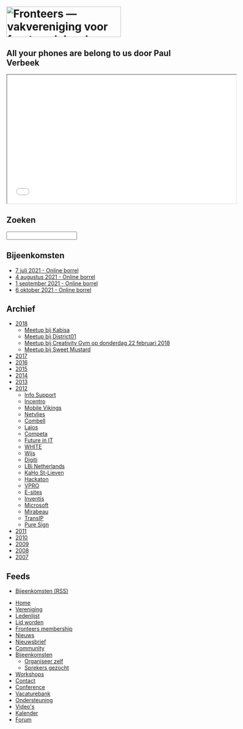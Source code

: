 <!DOCTYPE html>
<html lang="nl">
 <head>
  <meta charset="utf-8">
  <title>All your phones are belong to us door Paul Verbeek · Fronteers</title>
  <meta name="viewport" content="width=device-width,initial-scale=1">
  <link rel="stylesheet" href="/_css/fronteers.css?v=2019">
  <link rel="icon" href="/favicon.ico">
  <link rel="alternate" type="application/rss+xml" href="http://feeds.feedburner.com/FronteersWeblog" title="Fronteers weblog">
  <link rel="alternate" type="application/rss+xml" href="http://feeds.feedburner.com/FronteersWeblogLaatsteReacties" title="Fronteers weblog: laatste reacties">
  <link rel="alternate" type="application/rss+xml" href="http://feeds.feedburner.com/FronteersBijeenkomsten" title="Fronteers bijeenkomsten">
  <link rel="alternate" type="application/rss+xml" href="http://feeds.feedburner.com/FronteersVacaturebank" title="Fronteers vacaturebank">
  <link rel="alternate" type="application/rss+xml" href="http://feeds.feedburner.com/FronteersWorkshops" title="Fronteers workshops">
  <link rel="alternate" type="application/rss+xml" href="http://feeds.feedburner.com/FronteersCongres" title="Fronteers conference">
  <link rel="shortlink" href="http://frnt.rs/p1051">
 </head>
 <body id="fronteers-nl">
  <div id="container">
   <div id="main">
    <h1><a href="/"><img src="/_img/badges/fronteers-logo-300dpi.png" width="300" height="80" alt="Fronteers — vakvereniging voor front-end developers"></a></h1>
    <div class="section">
     <h2>All your phones are belong to us door Paul Verbeek</h2>
     <iframe src="//player.vimeo.com/video/54245273" width="600" height="337" webkitAllowFullScreen mozallowfullscreen allowFullScreen></iframe>
    </div>
   </div>
   <div id="submenu">
    <div>
     <form method="get" action="//www.google.nl/search">
      <h2><label for="q">Zoeken</label></h2>
      <p>
       <input name="q" id="q" type="search">
       <input type="hidden" name="sitesearch" value="fronteers.nl">
       <input type="hidden" name="ie" value="UTF-8">
       <input type="hidden" name="oe" value="UTF-8">
       <input type="hidden" name="hl" value="nl">
      </p>
     </form>
    </div>
    <div>
     <h2>Bijeenkomsten</h2>
     <ul>
      <li><a href="https://fronteers.nl/bijeenkomsten/2020/online-informele-borrel">7 juli 2021 - Online borrel</a></li>
      <li><a href="https://fronteers.nl/bijeenkomsten/2020/online-informele-borrel">4 augustus 2021 - Online borrel</a></li>
      <li><a href="https://fronteers.nl/bijeenkomsten/2020/online-informele-borrel">1 september 2021 - Online borrel</a></li>
      <li><a href="https://fronteers.nl/bijeenkomsten/2020/online-informele-borrel">6 oktober 2021 - Online borrel</a></li>
     </ul>
     <p></p>
    </div>
    <div id="meetings">
     <h2>Archief</h2>
     <ul>
      <li><a href="/bijeenkomsten/2018" title="Bijeenkomsten in 2018">2018</a>
       <ul>
        <li><a href="/bijeenkomsten/2018/meetup-januari-kabisa">Meetup bij Kabisa</a></li>
        <li><a href="/bijeenkomsten/2018/meetup-bij-district01" title="Meetup bij District01 op donderdag 25 januari 2018">Meetup bij District01</a></li>
        <li><a href="/bijeenkomsten/2018/meetup-bij-creativity-gym">Meetup bij Creativity Gym op donderdag 22 februari 2018</a></li>
        <li><a href="/bijeenkomsten/2018/meetup-bij-sweet-mustard">Meetup bij Sweet Mustard</a></li>
       </ul>
      </li>
      <li><a href="/bijeenkomsten/2017" title="Bijeenkomsten in 2017">2017</a></li>
      <li><a href="/bijeenkomsten/2016" title="Bijeenkomsten in 2016">2016</a></li>
      <li><a href="/bijeenkomsten/2015" title="Bijeenkomsten in 2015">2015</a></li>
      <li><a href="/bijeenkomsten/2014" title="Bijeenkomsten in 2014">2014</a></li>
      <li><a href="/bijeenkomsten/2013" title="Bijeenkomsten in 2013">2013</a></li>
      <li><a href="/bijeenkomsten/2012" title="Bijeenkomsten in 2012">2012</a>
       <ul>
        <li><a href="/bijeenkomsten/2012/info-support" title="Bijeenkomst bij Info Support op 29 november 2012">Info Support</a></li>
        <li><a href="/bijeenkomsten/2012/incentro" title="Bijeenkomst bij Incentro op 27 november 2012">Incentro</a></li>
        <li><a href="/bijeenkomsten/2012/mobile-vikings" title="Bijeenkomst bij Mobile Vikings op 22 november 2012">Mobile Vikings</a></li>
        <li class="current"><a href="/bijeenkomsten/2012/netvlies" title="Bijeenkomst bij Netvlies op 1 november 2012" class="current">Netvlies</a></li>
        <li><a href="/bijeenkomsten/2012/combell" title="Bijeenkomst bij Combell op 25 oktober 2012">Combell</a></li>
        <li><a href="/bijeenkomsten/2012/lajos" title="Bijeenkomst bij Lajos op 24 oktober 2012">Lajos</a></li>
        <li><a href="/bijeenkomsten/2012/competa" title="Bijeenkomst bij Competa op 17 oktober 2012">Competa</a></li>
        <li><a href="/bijeenkomsten/2012/future-in-it" title="Bijeenkomst bij Future in IT op 20 september 2012">Future in IT</a></li>
        <li><a href="/bijeenkomsten/2012/white" title="Bijeenkomst bij WHITE op 30 augustus 2012">WHITE</a></li>
        <li><a href="/bijeenkomsten/2012/wijs" title="Bijeenkomst bij Wijs op 19 juli 2012">Wijs</a></li>
        <li><a href="/bijeenkomsten/2012/digiti" title="Bijeenkomst bij Digiti op 21 juni 2012">Digiti</a></li>
        <li><a href="/bijeenkomsten/2012/lbi" title="Bijeenkomst met internationale sprekers bij LBi Netherlands op 14 juni 2012">LBi Netherlands</a></li>
        <li><a href="/bijeenkomsten/2012/kahosl" title="Bijeenkomst bij KaHo St-Lieven op 21 mei 2012">KaHo St-Lieven</a></li>
        <li><a href="/bijeenkomsten/2012/hackaton" title="Fronteers Hackaton op zaterdag 19 mei 2012">Hackaton</a></li>
        <li><a href="/bijeenkomsten/2012/vpro" title="Bijeenkomst bij VPRO op 3 mei 2012">VPRO</a></li>
        <li><a href="/bijeenkomsten/2012/e-sites" title="Bijeenkomst bij E-sites op 19 april 2012">E-sites</a></li>
        <li><a href="/bijeenkomsten/2012/inventis" title="Bijeenkomst bij Inventis op 10 april 2012">Inventis</a></li>
        <li><a href="/bijeenkomsten/2012/microsoft" title="Bijeenkomst bij Microsoft op 6 maart 2012">Microsoft</a></li>
        <li><a href="/bijeenkomsten/2012/mirabeau" title="Bijeenkomst bij Mirabeau op 15 februari 2012">Mirabeau</a></li>
        <li><a href="/bijeenkomsten/2012/transip" title="Bijeenkomst bij TransIP op 8 februari 2012">TransIP</a></li>
        <li><a href="/bijeenkomsten/2012/pure-sign" title="Bijeenkomst bij Pure Sign op 19 januari 2012">Pure Sign</a></li>
       </ul>
      </li>
      <li><a href="/bijeenkomsten/2011" title="Bijeenkomsten in 2011">2011</a></li>
      <li><a href="/bijeenkomsten/2010" title="Bijeenkomsten in 2010">2010</a></li>
      <li><a href="/bijeenkomsten/2009" title="Bijeenkomsten in 2009">2009</a></li>
      <li><a href="/bijeenkomsten/2008" title="Bijeenkomsten in 2008">2008</a></li>
      <li><a href="/bijeenkomsten/2007" title="Bijeenkomsten in 2007">2007</a></li>
     </ul>
    </div>
    <div id="feeds">
     <h2 lang="en">Feeds</h2>
     <ul>
      <li><a href="https://feeds.feedburner.com/FronteersBijeenkomsten" type="application/rss+xml">Bijeenkomsten (<abbr>RSS</abbr>)</a></li>
     </ul>
    </div>
   </div>
   <ul id="menu">
    <li id="menu-home"><a href="/">Home</a></li>
    <li id="menu-vereniging"><a href="/vereniging">Vereniging</a></li>
    <li id="menu-leden"><a href="/leden">Ledenlijst</a></li>
    <li id="menu-inschrijven"><a href="/inschrijven">Lid worden</a></li>
    <li id="menu-sign-up"><a href="/sign-up">Fronteers membership</a></li>
    <li id="menu-blog"><a href="/blog">Nieuws</a></li>
    <li id="menu-nieuwsbrief"><a href="/nieuwsbrief">Nieuwsbrief</a></li>
    <li id="menu-community"><a href="/community">Community</a></li>
    <li id="menu-bijeenkomsten" class="current has-submenu"><a href="/bijeenkomsten" class="current">Bijeenkomsten</a>
     <ul>
      <li><a href="/bijeenkomsten/organiseren">Organiseer zelf</a></li>
      <li><a href="/bijeenkomsten/aanmelden-spreker">Sprekers gezocht</a></li>
     </ul>
    </li>
    <li id="menu-workshops"><a href="/workshops">Workshops</a></li>
    <li id="menu-contact"><a href="/contact">Contact</a></li>
    <li id="menu-congres"><a href="/congres">Conference</a></li>
    <li id="menu-vacaturebank"><a href="/vacaturebank">Vacaturebank</a></li>
    <li id="menu-communityondersteuning"><a href="/communityondersteuning">Ondersteuning</a></li>
    <li id="menu-videos"><a href="/videos">Video's</a></li>
    <li id="menu-kalender"><a href="/kalender">Kalender</a></li>
    <li id="menu-forum"><a href="https://forum.fronteers.nl/">Forum</a></li>
   </ul>
  </div>
  <script>
   (function() {
    "use strict";
    var i, j, tellCSS;
    var antiSpamElements = document.querySelectorAll && document.querySelectorAll('.spam-check');
    if (antiSpamElements) {
     for (i = 0; i < antiSpamElements.length; i++) {
      antiSpamElements[i].value = 'Nee';
      antiSpamElements[i].parentNode.style.display = 'none';
     }
    }
    var lis = document.querySelectorAll && document.querySelectorAll('li.current');
    if (lis) {
     var markers = [];
     for (i = 0; i < lis.length; i++) {
      var li = lis[i], ul = li.parentNode, top = li.offsetTop;
      if (ul.parentNode.tagName.toLowerCase() == 'li') {
       ul = ul.parentNode.parentNode;
      }
      var marker = document.createElement('li'), as = ul.querySelectorAll('a'), a;
      markers.push({
       top: top,
       marker: marker,
       mark: function(element) {
        this.marker.style.webkitTransform = this.marker.style.mozTransform = this.marker.style.msTransform = this.marker.style.transform = 'translateY(' + (element.offsetTop - this.top) + 'px)';
       },
       unmark: function() {
        this.marker.style.webkitTransform = this.marker.style.mozTransform = this.marker.style.msTransform = this.marker.style.transform = 'translateY(0)';
       }
      });
      for (j = 0; j < as.length; j++) {
       a = as[j];
       a.setAttribute('marker', i);
       a.onmouseover = a.onfocus = function() {
        markers[this.getAttribute('marker')].mark(this.parentNode);
       };
       a.onmouseout = a.onblur = function() {
        markers[this.getAttribute('marker')].unmark();
       };
       a.onclick = function() {
        markers[this.getAttribute('marker')].unmark = function(){};
       }
      }
      marker.innerHTML = '<span>​</span>';
      marker.className = 'mark';
      marker.style.top = top + 'px';
      ul.appendChild(marker);
     }
     tellCSS = true;
    }
    if (tellCSS) {
     document.documentElement.className = 'js-enabled';
    }
   })();
  </script>
 </body>
</html>
